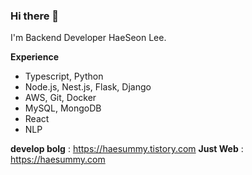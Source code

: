 ### Hi there 👋
I'm Backend Developer HaeSeon Lee.

**Experience**
 * Typescript, Python
 * Node.js, Nest.js, Flask, Django
 * AWS, Git, Docker
 * MySQL, MongoDB
 * React
 * NLP

**develop bolg** : https://haesummy.tistory.com
**Just Web** : https://haesummy.com




<!-- [![Top Langs](https://github-readme-stats.vercel.app/api/top-langs/?username=HaeSeon&layout=compact)](https://github.com/HaeSeon/github-readme-stats) -->


<!--
**HaeSeon/haeseon** is a ✨ _special_ ✨ repository because its `README.md` (this file) appears on your GitHub profile.

Here are some ideas to get you started:

- 🔭 I’m currently working on cafe.
- 🌱 I’m currently learning ...
- 👯 I’m looking to collaborate on ...
- 🤔 I’m looking for help with ...
- 💬 Ask me about ...
- 📫 How to reach me: ...
- 😄 Pronouns: ...
- ⚡ Fun fact: extremly cute
-->

